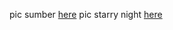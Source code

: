 pic sumber [here](https://img.jakpost.net/c/2018/12/03/2018_12_03_59882_1543805281._large.jpg)
pic starry night [here](https://media-dev.overstockart.com/optimized/cache/data/product_images/VG485-1000x1000.jpg)
